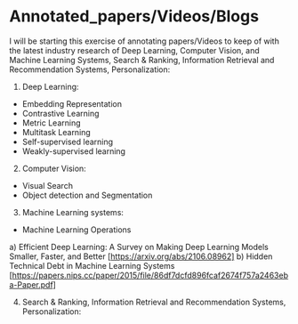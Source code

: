 # Annotated_papers/Videos/Blogs

I will be starting this exercise of annotating papers/Videos to keep of with the latest industry research of Deep Learning, Computer Vision, and Machine Learning Systems, Search & Ranking, Information Retrieval and Recommendation Systems, Personalization:

1. Deep Learning:

- Embedding Representation
- Contrastive Learning
- Metric Learning
- Multitask Learning
- Self-supervised learning
- Weakly-supervised learning

2. Computer Vision:

- Visual Search
- Object detection and Segmentation

3. Machine Learning systems:

- Machine Learning Operations

a) Efficient Deep Learning: A Survey on Making Deep Learning Models Smaller, Faster, and Better [https://arxiv.org/abs/2106.08962]
b) Hidden Technical Debt in Machine Learning Systems [https://papers.nips.cc/paper/2015/file/86df7dcfd896fcaf2674f757a2463eba-Paper.pdf]

4. Search & Ranking, Information Retrieval and Recommendation Systems, Personalization:

